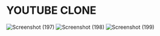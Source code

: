 # YOUTUBE CLONE
![Screenshot (197)](https://user-images.githubusercontent.com/104826351/205626805-d908ec1b-0bf4-463d-a85a-0785a139ff5d.png)
![Screenshot (198)](https://user-images.githubusercontent.com/104826351/205626810-9e59ada9-d35c-49f8-a07f-95d741b61618.png)
![Screenshot (199)](https://user-images.githubusercontent.com/104826351/205626813-1106b78f-16b4-419e-aa7b-83ec929fafbd.png)
